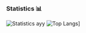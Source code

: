 ### Statistics 📊
![Statistics](https://github-readme-stats.vercel.app/api?username=anarchy1337x&show_icons=true&icon_color=805AD5&text_color=666666&bg_color=ffffff00&hide_title=true&include_all_commits=true&count_private=true&hide_border=true&hide=contribs)
ayy
![Top Langs](https://github-readme-stats.vercel.app/api/top-langs/?username=anarchy1337x)]
